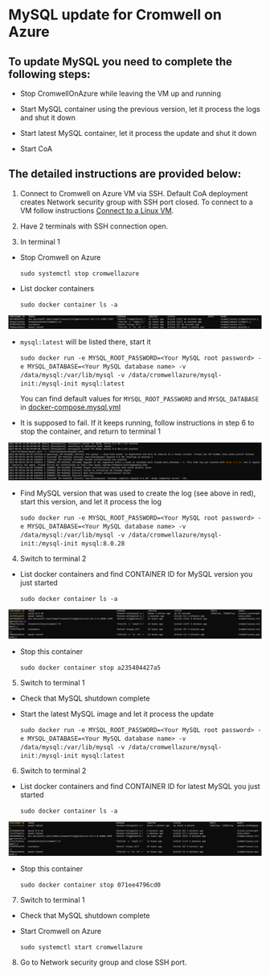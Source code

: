# MySQL update for Cromwell on Azure 

## To update MySQL you need to complete the following steps: 

- Stop CromwellOnAzure while leaving the VM up and running 

- Start MySQL container using the previous version, let it process the logs and shut it down 

- Start latest MySQL container, let it process the update and shut it down 

- Start CoA 

## The detailed instructions are provided below: 

1. Connect to Cromwell on Azure VM via SSH. Default CoA deployment creates Network security group with SSH port closed. To connect to a VM follow instructions [Connect to a Linux VM](https://docs.microsoft.com/en-us/azure/virtual-machines/linux-vm-connect?tabs=Linux).

2. Have 2 terminals with SSH connection open. 

3. In terminal 1 

 - Stop Cromwell on Azure  

     ```sudo systemctl stop cromwellazure```

- List docker containers

    ```sudo docker container ls -a ```

![Commandline output](screenshots/mysql-update-1.png)

- `mysql:latest` will be listed there, start it 

    ```sudo docker run -e MYSQL_ROOT_PASSWORD=<Your MySQL root password> -e MYSQL_DATABASE=<Your MySQL database name> -v /data/mysql:/var/lib/mysql -v /data/cromwellazure/mysql-init:/mysql-init mysql:latest ```

    You can find default values for `MYSQL_ROOT_PASSWORD` and `MYSQL_DATABASE` in [docker-compose.mysql.yml](https://github.com/microsoft/CromwellOnAzure/blob/develop/src/deploy-cromwell-on-azure/scripts/docker-compose.mysql.yml)

 - It is supposed to fail. If it keeps running, follow instructions in step 6 to stop the container, and return to terminal 1 

 ![Commandline output](screenshots/mysql-update-2.png)

 - Find MySQL version that was used to create the log (see above in red), start this version, and let it process the log 

    ```sudo docker run -e MYSQL_ROOT_PASSWORD=<Your MySQL root password> -e MYSQL_DATABASE=<Your MySQL database name> -v /data/mysql:/var/lib/mysql -v /data/cromwellazure/mysql-init:/mysql-init mysql:8.0.28 ```

4. Switch to terminal 2 

- List docker containers and find CONTAINER ID for MySQL version you just started  

    ```sudo docker container ls -a``` 

![Commandline output](screenshots/mysql-update-3.png)

- Stop this container 

    ```sudo docker container stop a235404427a5```

5. Switch to terminal 1

- Check that MySQL shutdown complete 

- Start the latest MySQL image and let it process the update 

    ```sudo docker run -e MYSQL_ROOT_PASSWORD=<Your MySQL root password> -e MYSQL_DATABASE=<Your MySQL database name> -v /data/mysql:/var/lib/mysql -v /data/cromwellazure/mysql-init:/mysql-init mysql:latest``` 

6. Switch to terminal 2 

- List docker containers and find CONTAINER ID for latest MySQL you just started  

    ```sudo docker container ls -a```  

![Commandline output](screenshots/mysql-update-4.png)

- Stop this container

    ```sudo docker container stop 071ee4796cd0```

7. Switch to terminal 1

- Check that MySQL shutdown complete
- Start Cromwell on Azure

    ```sudo systemctl start cromwellazure```

8. Go to Network security group and close SSH port.
